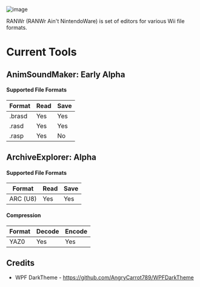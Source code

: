 ![image](https://media.discordapp.net/attachments/946072225419776030/1104078589839814716/image.png?width=1920&height=435)


 RANWr (RANWr Ain't NintendoWare) is set of editors for various Wii file formats.
 
# Current Tools
## AnimSoundMaker: Early Alpha
#### Supported File Formats
| Format | Read | Save |
|--------|----------|----------|
| .brasd | Yes      | Yes      |
| .rasd  | Yes      | Yes      |
| .rasp  | Yes       | No       |

## ArchiveExplorer: Alpha
#### Supported File Formats
| Format | Read | Save |
|--------|----------|----------|
| ARC (U8) | Yes | Yes     |
#### Compression
| Format | Decode | Encode |
|--------|----------|----------|
| YAZ0   | Yes      | Yes      |


## Credits
* WPF DarkTheme - https://github.com/AngryCarrot789/WPFDarkTheme
